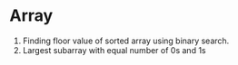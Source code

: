 # Array
1. Finding floor value of sorted array using binary search.
2. Largest subarray with equal number of 0s and 1s

